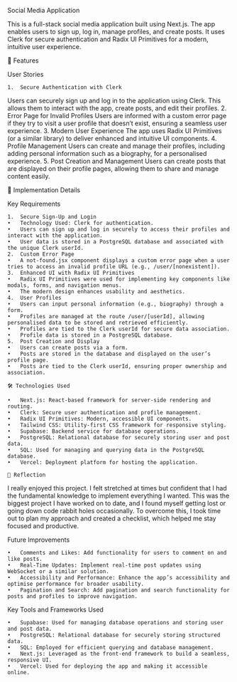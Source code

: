 Social Media Application

This is a full-stack social media application built using Next.js. The app enables users to sign up, log in, manage profiles, and create posts. It uses Clerk for secure authentication and Radix UI Primitives for a modern, intuitive user experience.

🌟 Features

User Stories

	1.	Secure Authentication with Clerk
Users can securely sign up and log in to the application using Clerk. This allows them to interact with the app, create posts, and edit their profiles.
	2.	Error Page for Invalid Profiles
Users are informed with a custom error page if they try to visit a user profile that doesn’t exist, ensuring a seamless user experience.
	3.	Modern User Experience
The app uses Radix UI Primitives (or a similar library) to deliver enhanced and intuitive UI components.
	4.	Profile Management
Users can create and manage their profiles, including adding personal information such as a biography, for a personalised experience.
	5.	Post Creation and Management
Users can create posts that are displayed on their profile pages, allowing them to share and manage content easily.

🎯 Implementation Details

Key Requirements

	1.	Secure Sign-Up and Login
	•	Technology Used: Clerk for authentication.
	•	Users can sign up and log in securely to access their profiles and interact with the application.
	•	User data is stored in a PostgreSQL database and associated with the unique Clerk userId.
	2.	Custom Error Page
	•	A not-found.jsx component displays a custom error page when a user tries to access an invalid profile URL (e.g., /user/[nonexistent]).
	3.	Enhanced UI with Radix UI Primitives
	•	Radix UI Primitives were used for implementing key components like modals, forms, and navigation menus.
	•	The modern design enhances usability and aesthetics.
	4.	User Profiles
	•	Users can input personal information (e.g., biography) through a form.
	•	Profiles are managed at the route /user/[userId], allowing personalised data to be stored and retrieved efficiently.
	•	Profiles are tied to the Clerk userId for secure data association.
	•	Profile data is stored in a PostgreSQL database.
	5.	Post Creation and Display
	•	Users can create posts via a form.
	•	Posts are stored in the database and displayed on the user’s profile page.
	•	Posts are tied to the Clerk userId, ensuring proper ownership and association.

    🛠️ Technologies Used

	•	Next.js: React-based framework for server-side rendering and routing.
	•	Clerk: Secure user authentication and profile management.
	•	Radix UI Primitives: Modern, accessible UI components.
	•	Tailwind CSS: Utility-first CSS framework for responsive styling.
	•	Supabase: Backend service for database operations.
	•	PostgreSQL: Relational database for securely storing user and post data.
	•	SQL: Used for managing and querying data in the PostgreSQL database.
	•	Vercel: Deployment platform for hosting the application.

    🌟 Reflection

I really enjoyed this project. I felt stretched at times but confident that I had the fundamental knowledge to implement everything I wanted. This was the biggest project I have worked on to date, and I found myself getting lost or going down code rabbit holes occasionally. To overcome this, I took time out to plan my approach and created a checklist, which helped me stay focused and productive.

Future Improvements

	•	Comments and Likes: Add functionality for users to comment on and like posts.
	•	Real-Time Updates: Implement real-time post updates using WebSocket or a similar solution.
	•	Accessibility and Performance: Enhance the app’s accessibility and optimise performance for broader usability.
	•	Pagination and Search: Add pagination and search functionality for posts and profiles to improve navigation.

Key Tools and Frameworks Used

	•	Supabase: Used for managing database operations and storing user and post data.
	•	PostgreSQL: Relational database for securely storing structured data.
	•	SQL: Employed for efficient querying and database management.
	•	Next.js: Leveraged as the front-end framework to build a seamless, responsive UI.
	•	Vercel: Used for deploying the app and making it accessible online.